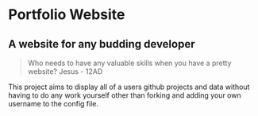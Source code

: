 # Portfolio Website

## A website for any budding developer

> Who needs to have any valuable skills when you have a pretty website?
> Jesus - 12AD

This project aims to display all of a users github projects and data without having to do any work yourself other than forking and adding your own username to the config file.
